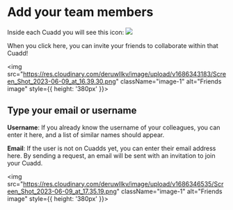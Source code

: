 # Add your team members

<div className="alignment-icons">
Inside each Cuadd you will see this icon:  <img src="https://res.cloudinary.com/deruwllkv/image/upload/v1696007043/Screen_Shot_2023-09-29_at_13.03.54.png" className="image-icon"></img> 
</div>


When you click here, you can invite your friends to collaborate within that Cuadd!

 <img src="https://res.cloudinary.com/deruwllkv/image/upload/v1686343183/Screen_Shot_2023-06-09_at_16.39.30.png" className="image-1" alt="Friends image" style={{ height: '380px' }}></img> 


## Type your email or username

**Username**: If you already know the username of your colleagues, you can enter it here, and a list of similar names should appear.

**Email**: If the user is not on Cuadds yet, you can enter their email address here. By sending a request, an email will be sent with an invitation to join your Cuadd.

 <img src="https://res.cloudinary.com/deruwllkv/image/upload/v1686346535/Screen_Shot_2023-06-09_at_17.35.19.png" className="image-1" alt="Friends image" style={{ height: '380px' }}></img> 


